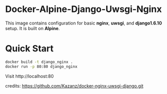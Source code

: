 Docker-Alpine-Django-Uwsgi-Nginx
=========================

This image contains configuration for basic **nginx**, **uwsgi**, and **django1.6.10** setup.  It is built on **Alpine**.


Quick Start
===========
```bash
docker build -t django_nginx .
docker run -p 80:80 django_nginx
```

Visit http://localhost:80


credits: https://github.com/Kazanz/docker-nginx-uwsgi-django.git

